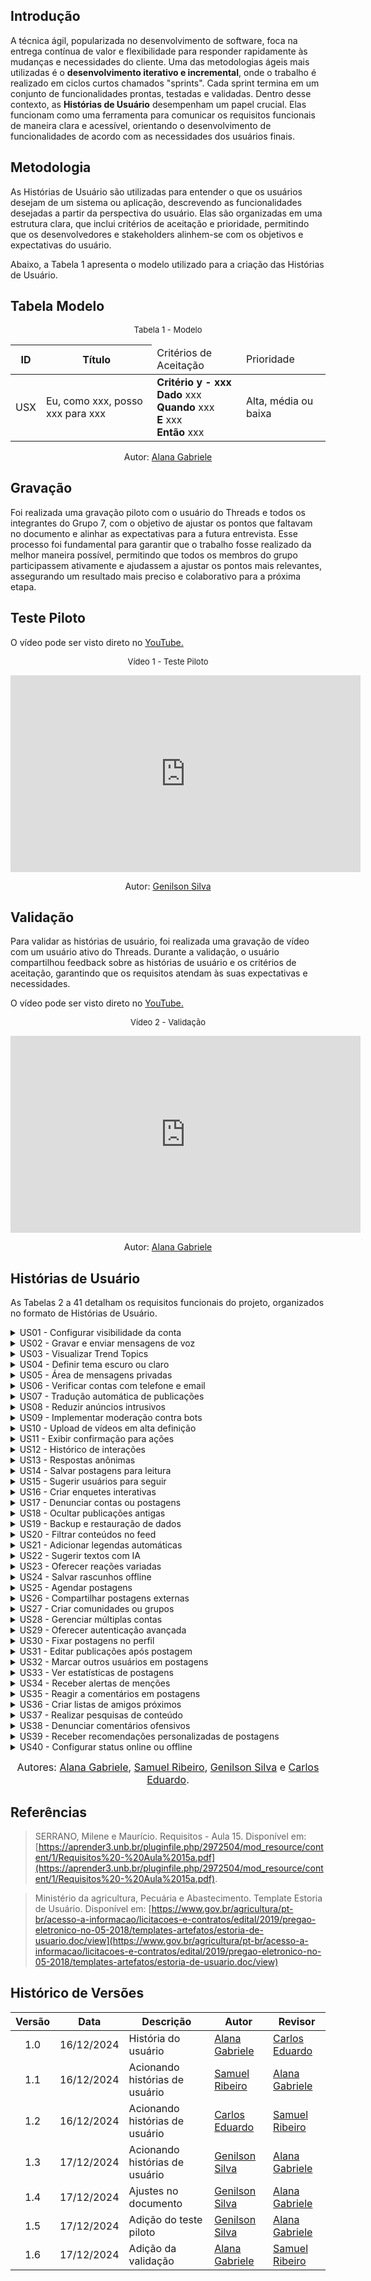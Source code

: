 ## Introdução

A técnica ágil, popularizada no desenvolvimento de software, foca na entrega contínua de valor e flexibilidade para responder rapidamente às mudanças e necessidades do cliente. Uma das metodologias ágeis mais utilizadas é o **desenvolvimento iterativo e incremental**, onde o trabalho é realizado em ciclos curtos chamados "sprints". Cada sprint termina em um conjunto de funcionalidades prontas, testadas e validadas. Dentro desse contexto, as **Histórias de Usuário** desempenham um papel crucial. Elas funcionam como uma ferramenta para comunicar os requisitos funcionais de maneira clara e acessível, orientando o desenvolvimento de funcionalidades de acordo com as necessidades dos usuários finais.

## Metodologia

As Histórias de Usuário são utilizadas para entender o que os usuários desejam de um sistema ou aplicação, descrevendo as funcionalidades desejadas a partir da perspectiva do usuário. Elas são organizadas em uma estrutura clara, que inclui critérios de aceitação e prioridade, permitindo que os desenvolvedores e stakeholders alinhem-se com os objetivos e expectativas do usuário.

Abaixo, a Tabela 1 apresenta o modelo utilizado para a criação das Histórias de Usuário.

## Tabela Modelo

<font size="2"><p style="text-align: center">Tabela 1 - Modelo </p></font>

<table>
  <thead>
    <tr>
      <th>ID</th>
      <th>Título</th>
      <td>Critérios de Aceitação</td>
      <td>Prioridade</td>
    </tr>
  </thead>
  <tbody>
    <tr>
      <td>USX</td>
      <td>Eu, como xxx, posso xxx para xxx</td>
       <td>
       <b> Critério y - xxx </b> <br>
        <b>Dado</b> xxx <br>
         <b>Quando</b> xxx <br> 
         <b>E</b> xxx<br>
        <b> Então</b> xxx
      </td>
      <td>Alta, média ou baixa</td>
    </tr>
  </tbody>
</table>

<p style="text-align: center; font-size: 14px;">
    Autor: <a href="https://github.com/alanagabriele" target="_blank">Alana Gabriele</a>
  </p>

## Gravação

Foi realizada uma gravação piloto com o usuário do Threads e todos os integrantes do Grupo 7, com o objetivo de ajustar os pontos que faltavam no documento e alinhar as expectativas para a futura entrevista. Esse processo foi fundamental para garantir que o trabalho fosse realizado da melhor maneira possível, permitindo que todos os membros do grupo participassem ativamente e ajudassem a ajustar os pontos mais relevantes, assegurando um resultado mais preciso e colaborativo para a próxima etapa.

## Teste Piloto

<p>O vídeo pode ser visto direto no <a href="https://www.youtube.com/watch?v=mC66mJdkKlE">YouTube.</a></p>

<font size="2"><p style="text-align: center">Vídeo 1 - Teste Piloto</p></font>

<center>

<iframe width="560" height="315" src="https://www.youtube.com/embed/mC66mJdkKlE?si=T-_66vwjZHo9NgXk" title="YouTube video player" frameborder="0" allow="accelerometer; autoplay; clipboard-write; encrypted-media; gyroscope; picture-in-picture; web-share" referrerpolicy="strict-origin-when-cross-origin" allowfullscreen></iframe>
</center>
<p style="text-align: center; font-size: 14px;">
    Autor: <a href="https://github.com/GenilsonJrs" target="_blank">Genilson Silva</a>
</p>

## Validação

Para validar as histórias de usuário, foi realizada uma gravação de vídeo com um usuário ativo do Threads. Durante a validação, o usuário compartilhou feedback sobre as histórias de usuário e os critérios de aceitação, garantindo que os requisitos atendam às suas expectativas e necessidades.

<p>O vídeo pode ser visto direto no <a href="https://www.youtube.com/embed/Znh3R9WH7fw?si=QFw46sb4dDs53hb7">YouTube.</a></p>

<font size="2"><p style="text-align: center">Vídeo 2 - Validação</p></font>

<center>

<iframe width="560" height="315" src="https://www.youtube.com/embed/Znh3R9WH7fw?si=QFw46sb4dDs53hb7" title="YouTube video player" frameborder="0" allow="accelerometer; autoplay; clipboard-write; encrypted-media; gyroscope; picture-in-picture; web-share" referrerpolicy="strict-origin-when-cross-origin" allowfullscreen></iframe></center>

<p style="text-align: center; font-size: 14px;">
    Autor: <a href="https://github.com/alanagabriele" target="_blank">Alana Gabriele</a>
</p>

## Histórias de Usuário

As Tabelas 2 a 41 detalham os requisitos funcionais do projeto, organizados no formato de Histórias de Usuário.

<details>
  <summary>US01 - Configurar visibilidade da conta</summary>

  <div style="text-align: center;">
    <p><strong>Tabela 2 - Configurar visibilidade da conta</strong></p>
  </div>

  <table>
    <thead>
      <tr>
        <th>ID</th>
        <th>Título</th>
        <th>Critérios de Aceitação</th>
        <th>Prioridade</th>
      </tr>
    </thead>
    <tbody>
      <tr>
        <td>US01</td>
        <td>Eu, como usuário, posso configurar a visibilidade da minha conta como pública ou privada para controlar quem vê minhas postagens.</td>
        <td>
          <b>Critério 1 - Definir Visibilidade</b> <br>
          <b>Dado</b> que sou um usuário autenticado, <br>
          <b>Quando</b> acessar as configurações de visibilidade, <br>
          <b>Então</b> devo poder alternar entre conta pública e privada. <br><br>
          <b>Critério 2 - Atualizar Privacidade</b> <br>
          <b>Dado</b> que alterei a visibilidade, <br>
          <b>Quando</b> confirmar a mudança, <br>
          <b>Então</b> as permissões devem ser aplicadas imediatamente.
        </td>
        <td></td>
      </tr>
    </tbody>
  </table>

  <p style="text-align: center;">Autor - <a href="https://github.com/alanagabriele">Alana Gabriele</a></p>

<h2>Validação</h2>

<p>A validação da US01 pode ser vista a partir do minuto <a href="https://www.youtube.com/embed/Znh3R9WH7fw?si=65eMQDmIR6497zSz&amp;start=75">1:25</a> do video.</p>

<div style="text-align: center;">
  <p>Vídeo 3 - Validação da US01 </p>
</div>
  <iframe width="560" height="315" src="https://www.youtube.com/embed/Znh3R9WH7fw?si=65eMQDmIR6497zSz&amp;start=75" title="YouTube video player" frameborder="0" allow="accelerometer; autoplay; clipboard-write; encrypted-media; gyroscope; picture-in-picture; web-share" referrerpolicy="strict-origin-when-cross-origin" allowfullscreen></iframe>

  <p style="text-align: center;">Autor - <a href="https://github.com/alanagabriele">Alana Gabriele</a></p>
</details>

<details>
  <summary>US02 - Gravar e enviar mensagens de voz</summary>

  <div style="text-align: center;">
    <p><strong>Tabela 3 - Gravar e enviar mensagens de voz</strong></p>
  </div>

  <table>
    <thead>
      <tr>
        <th>ID</th>
        <th>Título</th>
        <th>Critérios de Aceitação</th>
        <th>Prioridade</th>
      </tr>
    </thead>
    <tbody>
      <tr>
        <td>US02</td>
        <td>Eu, como usuário, posso gravar e enviar mensagens de voz em threads interagir com mais praticidade.</td>
        <td>
          <b>Critério 1 - Enviar Mensagem</b> <br>
          <b>Dado</b> que finalizei a gravação, <br>
          <b>Quando</b> enviar a mensagem, <br>
          <b>Então</b> ela deve ser anexada como uma resposta na thread.
        </td>
        <td></td>
      </tr>
    </tbody>
  </table>

  <p style="text-align: center;">Autor - <a href="https://github.com/alanagabriele">Alana Gabriele</a></p>

<h2>Validação</h2>

<p>A validação da US02 pode ser vista a partir do minuto <a href="https://www.youtube.com/embed/Znh3R9WH7fw?si=XbP2CNerjyV45q-9&amp;start=102">1:42</a> do video.</p>

<div style="text-align: center;">
  <p>Vídeo 4 - Validação da US02 </p>
</div>
  <iframe width="560" height="315" src="https://www.youtube.com/embed/Znh3R9WH7fw?si=XbP2CNerjyV45q-9&amp;start=102" title="YouTube video player" frameborder="0" allow="accelerometer; autoplay; clipboard-write; encrypted-media; gyroscope; picture-in-picture; web-share" referrerpolicy="strict-origin-when-cross-origin" allowfullscreen></iframe>

  <p style="text-align: center;">Autor - <a href="https://github.com/alanagabriele">Alana Gabriele</a></p>
</details>

<details>
  <summary>US03 - Visualizar Trend Topics</summary>

  <div style="text-align: center;">
    <p><strong>Tabela 4 - Visualizar Trend Topics</strong></p>
  </div>

  <table>
    <thead>
      <tr>
        <th>ID</th>
        <th>Título</th>
        <th>Critérios de Aceitação</th>
        <th>Prioridade</th>
      </tr>
    </thead>
    <tbody>
      <tr>
        <td>US03</td>
        <td>Eu, como usuário, posso visualizar os Trend Topics para acompanhar os assuntos mais comentados na plataforma.</td>
        <td>
          <b>Critério 1 - Exibir Tópicos Populares</b> <br>
          <b>Dado</b> que estou na página inicial, <br>
          <b>Quando</b> acessar a seção de Trend Topics, <br>
          <b>Então</b> devo ver os tópicos mais comentados em tempo real. <br><br>
          <b>Critério 2 - Filtrar Tópicos</b> <br>
          <b>Dado</b> que estou visualizando os tópicos, <br>
          <b>Quando</b> aplicar filtros por categoria ou localização, <br>
          <b>Então</b> devo ver resultados personalizados.
        </td>
        <td></td>
      </tr>
    </tbody>
  </table>

  <p style="text-align: center;">Autor - <a href="https://github.com/alanagabriele">Alana Gabriele</a></p>

<h2>Validação</h2>

<p>A validação da US03 pode ser vista a partir do minuto <a href="https://youtu.be/Znh3R9WH7fw?si=BLHJ_xbm3xohVyvo&t=143">2:23</a>do video.</p>

<div style="text-align: center;">
  <p>Vídeo 5 - Validação da US03 </p>
</div>

  <p style="text-align: center;">Autor - <a href="https://github.com/alanagabriele">Alana Gabriele</a></p>
</details>

<details>
  <summary>US04 - Definir tema escuro ou claro</summary>

  <div style="text-align: center;">
    <p><strong>Tabela 5 - Definir tema escuro ou claro</strong></p>
  </div>

  <table>
    <thead>
      <tr>
        <th>ID</th>
        <th>Título</th>
        <th>Critérios de Aceitação</th>
        <th>Prioridade</th>
      </tr>
    </thead>
    <tbody>
      <tr>
        <td>US04</td>
        <td>Eu, como usuário, posso alternar entre os temas escuro e claro para personalizar a aparência do aplicativo.</td>
        <td>
          <b>Critério 1 - Alternar Tema</b> <br>
          <b>Dado</b> que sou um usuário autenticado, <br>
          <b>Quando</b> acessar as configurações de aparência, <br>
          <b>Então</b> devo poder escolher entre tema escuro e claro. <br><br>
          <b>Critério 2 - Salvar Preferência</b> <br>
          <b>Dado</b> que alterei o tema, <br>
          <b>Quando</b> sair e retornar ao aplicativo, <br>
          <b>Então</b> o tema escolhido deve ser mantido.
        </td>
        <td></td>
      </tr>
    </tbody>
  </table>

  <p style="text-align: center;">Autor - <a href="https://github.com/alanagabriele">Alana Gabriele</a></p>
</details>

<details>
  <summary>US05 - Área de mensagens privadas</summary>

  <div style="text-align: center;">
    <p><strong>Tabela 6 - Área de mensagens privadas</strong></p>
  </div>

  <table>
    <thead>
      <tr>
        <th>ID</th>
        <th>Título</th>
        <th>Critérios de Aceitação</th>
        <th>Prioridade</th>
      </tr>
    </thead>
    <tbody>
      <tr>
        <td>US05</td>
        <td>Eu, como usuário, posso acessar uma área de mensagens privadas para interagir com outros usuários de forma pessoal.</td>
        <td>
          <b>Critério 1 - Envio de Mensagens</b> <br>
          <b>Dado</b> que estou autenticado, <br>
          <b>Quando</b> iniciar uma conversa privada, <br>
          <b>Então</b> devo poder enviar mensagens em tempo real. <br><br>
          <b>Critério 2 - Notificação de Mensagens</b> <br>
          <b>Dado</b> que recebi uma mensagem privada, <br>
          <b>Quando</b> acessar o aplicativo, <br>
          <b>Então</b> devo ser notificado sobre a nova mensagem.
        </td>
        <td></td>
      </tr>
    </tbody>
  </table>

  <p style="text-align: center;">Autor - <a href="https://github.com/alanagabriele">Alana Gabriele</a></p>
</details>

<details>
  <summary>US06 - Verificar contas com telefone e email</summary>

  <div style="text-align: center;">
    <p><strong>Tabela 7 - Verificar contas com telefone e email</strong></p>
  </div>

  <table>
    <thead>
      <tr>
        <th>ID</th>
        <th>Título</th>
        <th>Critérios de Aceitação</th>
        <th>Prioridade</th>
      </tr>
    </thead>
    <tbody>
      <tr>
        <td>US06</td>
        <td>Eu, como usuário, posso verificar minha conta usando telefone ou email para aumentar a segurança do perfil.</td>
        <td>
          <b>Critério 1 - Validação de Telefone</b> <br>
          <b>Dado</b> que sou um novo usuário, <br>
          <b>Quando</b> fornecer meu número de telefone, <br>
          <b>Então</b> devo receber um código para validar a conta. <br><br>
          <b>Critério 2 - Validação de Email</b> <br>
          <b>Dado</b> que escolhi verificar via email, <br>
          <b>Quando</b> receber o link de confirmação, <br>
          <b>Então</b> minha conta deve ser verificada após a confirmação.
        </td>
        <td></td>
      </tr>
    </tbody>
  </table>

  <p style="text-align: center;">Autor - <a href="https://github.com/alanagabriele">Alana Gabriele</a></p>
</details>

<details>
  <summary>US07 - Tradução automática de publicações</summary>

  <div style="text-align: center;">
    <p><strong>Tabela 8 - Tradução automática de publicações</strong></p>
  </div>

  <table>
    <thead>
      <tr>
        <th>ID</th>
        <th>Título</th>
        <th>Critérios de Aceitação</th>
        <th>Prioridade</th>
      </tr>
    </thead>
    <tbody>
      <tr>
        <td>US07</td>
        <td>Eu, como usuário, posso traduzir automaticamente publicações escritas em outros idiomas para meu idioma preferido.</td>
        <td>
          <b>Critério 1 - Tradução Disponível</b> <br>
          <b>Dado</b> que estou visualizando uma publicação, <br>
          <b>Quando</b> acessar a opção de tradução, <br>
          <b>Então</b> o sistema deve exibir o conteúdo traduzido no meu idioma padrão. <br><br>
          <b>Critério 2 - Alterar Idioma</b> <br>
          <b>Dado</b> que quero uma tradução diferente, <br>
          <b>Quando</b> escolher um idioma específico, <br>
          <b>Então</b> devo ver o conteúdo traduzido no idioma selecionado.
        </td>
        <td></td>
      </tr>
    </tbody>
  </table>

  <p style="text-align: center;">Autor - <a href="https://github.com/alanagabriele">Alana Gabriele</a></p>
</details>

<details>
  <summary>US08 - Reduzir anúncios intrusivos</summary>

  <div style="text-align: center;">
    <p><strong>Tabela 9 - Reduzir anúncios intrusivos</strong></p>
  </div>

  <table>
    <thead>
      <tr>
        <th>ID</th>
        <th>Título</th>
        <th>Critérios de Aceitação</th>
        <th>Prioridade</th>
      </tr>
    </thead>
    <tbody>
      <tr>
        <td>US08</td>
        <td>Eu, como usuário, posso visualizar anúncios menos intrusivos e com maior relevância para minha experiência.</td>
        <td>
          <b>Critério 1 - Anúncios Relevantes</b> <br>
          <b>Dado</b> que estou navegando no feed, <br>
          <b>Quando</b> visualizar anúncios, <br>
          <b>Então</b> eles devem ser relacionados aos meus interesses. <br><br>
          <b>Critério 2 - Anúncios Não Intrusivos</b> <br>
          <b>Dado</b> que estou interagindo com o conteúdo, <br>
          <b>Quando</b> os anúncios forem exibidos, <br>
          <b>Então</b> eles não devem interromper minha navegação.
        </td>
        <td></td>
      </tr>
    </tbody>
  </table>

  <p style="text-align: center;">Autor - <a href="https://github.com/alanagabriele">Alana Gabriele</a></p>
</details>

<details>
  <summary>US09 - Implementar moderação contra bots</summary>

  <div style="text-align: center;">
    <p><strong>Tabela 10 - Implementar moderação contra bots</strong></p>
  </div>

  <table>
    <thead>
      <tr>
        <th>ID</th>
        <th>Título</th>
        <th>Critérios de Aceitação</th>
        <th>Prioridade</th>
      </tr>
    </thead>
    <tbody>
      <tr>
        <td>US09</td>
        <td>Eu, como administrador, posso contar com moderação automática para reduzir bots e postagens irrelevantes.</td>
        <td>
          <b>Critério 1 - Identificação de Bots</b> <br>
          <b>Dado</b> que uma postagem foi criada, <br>
          <b>Quando</b> o sistema identificar comportamentos suspeitos, <br>
          <b>Então</b> a postagem deve ser sinalizada para moderação. <br><br>
          <b>Critério 2 - Ações Contra Bots</b> <br>
          <b>Dado</b> que uma conta for detectada como bot, <br>
          <b>Quando</b> confirmada a suspeita, <br>
          <b>Então</b> o sistema deve restringir suas atividades.
        </td>
        <td></td>
      </tr>
    </tbody>
  </table>

  <p style="text-align: center;">Autor - <a href="https://github.com/alanagabriele">Alana Gabriele</a></p>
</details>

<details>
  <summary>US10 - Upload de vídeos em alta definição</summary>

  <div style="text-align: center;">
    <p><strong>Tabela 11 - Upload de vídeos em alta definição</strong></p>
  </div>

  <table>
    <thead>
      <tr>
        <th>ID</th>
        <th>Título</th>
        <th>Critérios de Aceitação</th>
        <th>Prioridade</th>
      </tr>
    </thead>
    <tbody>
      <tr>
        <td>US10</td>
        <td>Eu, como usuário, posso enviar vídeos em alta definição para garantir melhor qualidade de conteúdo.</td>
        <td>
          <b>Critério 1 - Upload em HD</b> <br>
          <b>Dado</b> que estou criando uma postagem, <br>
          <b>Quando</b> escolher enviar um vídeo, <br>
          <b>Então</b> devo ter a opção de enviar em alta definição (HD). <br><br>
          <b>Critério 2 - Manter Qualidade</b> <br>
          <b>Dado</b> que fiz o upload do vídeo, <br>
          <b>Quando</b> ele for exibido no feed, <br>
          <b>Então</b> ele deve manter a qualidade original.
        </td>
        <td></td>
      </tr>
    </tbody>
  </table>

  <p style="text-align: center;">Autor - <a href="https://github.com/alanagabriele">Alana Gabriele</a></p>
</details>

<details>
  <summary>US11 - Exibir confirmação para ações</summary>

  <div style="text-align: center;">
    <p><strong>Tabela 12 - Exibir confirmação para ações</strong></p>
  </div>

  <table>
    <thead>
      <tr>
        <th>ID</th>
        <th>Título</th>
        <th>Critérios de Aceitação</th>
        <th>Prioridade</th>
      </tr>
    </thead>
    <tbody>
      <tr>
        <td>US11</td>
        <td>Eu, como usuário, posso ver confirmações visuais ao realizar ações importantes para garantir que foram processadas.</td>
        <td>
          <b>Critério 1 - Notificação Visual</b> <br>
          <b>Dado</b> que realizei uma ação como curtir ou postar, <br>
          <b>Quando</b> a ação for concluída, <br>
          <b>Então</b> o sistema deve exibir uma confirmação visual. <br><br>
          <b>Critério 2 - Feedback em Erro</b> <br>
          <b>Dado</b> que uma ação falhou, <br>
          <b>Quando</b> for detectado um erro, <br>
          <b>Então</b> devo receber um aviso com instruções para corrigir.
        </td>
        <td></td>
      </tr>
    </tbody>
  </table>

  <p style="text-align: center;">Autor - <a href="https://github.com/SamuelRicosta" target="_blank">Samuel Ribeiro </a></p>
</details>

<details>
  <summary>US12 - Histórico de interações</summary>

  <div style="text-align: center;">
    <p><strong>Tabela 13 - Histórico de interações</strong></p>
  </div>

  <table>
    <thead>
      <tr>
        <th>ID</th>
        <th>Título</th>
        <th>Critérios de Aceitação</th>
        <th>Prioridade</th>
      </tr>
    </thead>
    <tbody>
      <tr>
        <td>US12</td>
        <td>Eu, como usuário, posso acessar o histórico das minhas interações para acompanhar curtidas, comentários e compartilhamentos.</td>
        <td>
          <b>Critério 1 - Exibir Histórico</b> <br>
          <b>Dado</b> que estou na minha conta, <br>
          <b>Quando</b> acessar o histórico, <br>
          <b>Então</b> devo ver todas as minhas interações recentes. <br><br>
          <b>Critério 2 - Filtrar Histórico</b> <br>
          <b>Dado</b> que estou visualizando o histórico, <br>
          <b>Quando</b> aplicar filtros, <br>
          <b>Então</b> devo ver apenas interações específicas (curtidas, comentários ou compartilhamentos).
        </td>
        <td></td>
      </tr>
    </tbody>
  </table>

  <p style="text-align: center;">Autor - <a href="https://github.com/SamuelRicosta" target="_blank">Samuel Ribeiro </a></p>
</details>

<details>
  <summary>US13 - Respostas anônimas</summary>

  <div style="text-align: center;">
    <p><strong>Tabela 14 - Respostas anônimas</strong></p>
  </div>

  <table>
    <thead>
      <tr>
        <th>ID</th>
        <th>Título</th>
        <th>Critérios de Aceitação</th>
        <th>Prioridade</th>
      </tr>
    </thead>
    <tbody>
      <tr>
        <td>US13</td>
        <td>Eu, como usuário, posso responder threads de forma anônima para proteger minha identidade.</td>
        <td>
          <b>Critério 1 - Responder Anonimamente</b> <br>
          <b>Dado</b> que estou visualizando uma thread, <br>
          <b>Quando</b> selecionar a opção anônima, <br>
          <b>Então</b> minha resposta deve ser exibida sem mostrar meu nome. <br><br>
          <b>Critério 2 - Identificação para Moderadores</b> <br>
          <b>Dado</b> que respondi anonimamente, <br>
          <b>Quando</b> for necessário por motivos de segurança, <br>
          <b>Então</b> os moderadores devem poder identificar o autor.
        </td>
        <td></td>
      </tr>
    </tbody>
  </table>

  <p style="text-align: center;">Autor - <a href="https://github.com/SamuelRicosta" target="_blank">Samuel Ribeiro </a></p>
</details>

<details>
  <summary>US14 - Salvar postagens para leitura</summary>

  <div style="text-align: center;">
    <p><strong>Tabela 15 - Salvar postagens para leitura</strong></p>
  </div>

  <table>
    <thead>
      <tr>
        <th>ID</th>
        <th>Título</th>
        <th>Critérios de Aceitação</th>
        <th>Prioridade</th>
      </tr>
    </thead>
    <tbody>
      <tr>
        <td>US14</td>
        <td>Eu, como usuário, posso salvar postagens para leitura posterior, armazenando-as em uma seção específica.</td>
        <td>
          <b>Critério 1 - Salvar Postagem</b> <br>
          <b>Dado</b> que estou visualizando uma postagem, <br>
          <b>Quando</b> escolher a opção de salvar, <br>
          <b>Então</b> ela deve ser adicionada à seção de postagens salvas. <br><br>
          <b>Critério 2 - Acessar Itens Salvos</b> <br>
          <b>Dado</b> que salvei uma postagem, <br>
          <b>Quando</b> acessar a área de salvos, <br>
          <b>Então</b> devo visualizar todas as postagens armazenadas.
        </td>
        <td></td>
      </tr>
    </tbody>
  </table>

  <p style="text-align: center;">Autor - <a href="https://github.com/SamuelRicosta" target="_blank">Samuel Ribeiro </a></p>
</details>

<details>
  <summary>US15 - Sugerir usuários para seguir</summary>

  <div style="text-align: center;">
    <p><strong>Tabela 16 - Sugerir usuários para seguir</strong></p>
  </div>

  <table>
    <thead>
      <tr>
        <th>ID</th>
        <th>Título</th>
        <th>Critérios de Aceitação</th>
        <th>Prioridade</th>
      </tr>
    </thead>
    <tbody>
      <tr>
        <td>US15</td>
        <td>Eu, como usuário, posso visualizar sugestões de usuários para seguir com base nos meus interesses e interações.</td>
        <td>
          <b>Critério 1 - Sugestões Relevantes</b> <br>
          <b>Dado</b> que sou um usuário autenticado, <br>
          <b>Quando</b> acessar a seção de sugestões, <br>
          <b>Então</b> devo visualizar perfis sugeridos com base nos meus interesses e atividades. <br><br>
          <b>Critério 2 - Atualização Dinâmica</b> <br>
          <b>Dado</b> que segui ou ignorei uma sugestão, <br>
          <b>Quando</b> retornar à seção, <br>
          <b>Então</b> o sistema deve atualizar as sugestões automaticamente.
        </td>
        <td></td>
      </tr>
    </tbody>
  </table>

  <p style="text-align: center;">Autor - <a href="https://github.com/SamuelRicosta" target="_blank">Samuel Ribeiro </a></p>
</details>

<details>
  <summary>US16 - Criar enquetes interativas</summary>

  <div style="text-align: center;">
    <p><strong>Tabela 17 - Criar enquetes interativas</strong></p>
  </div>

  <table>
    <thead>
      <tr>
        <th>ID</th>
        <th>Título</th>
        <th>Critérios de Aceitação</th>
        <th>Prioridade</th>
      </tr>
    </thead>
    <tbody>
      <tr>
        <td>US16</td>
        <td>Eu, como usuário, posso criar enquetes interativas em minhas postagens para engajar meus seguidores.</td>
        <td>
          <b>Critério 1 - Criação de Enquetes</b> <br>
          <b>Dado</b> que estou criando uma postagem, <br>
          <b>Quando</b> selecionar a opção de adicionar enquete, <br>
          <b>Então</b> devo poder definir perguntas e opções de resposta. <br><br>
          <b>Critério 2 - Visualizar Resultados</b> <br>
          <b>Dado</b> que a enquete foi publicada, <br>
          <b>Quando</b> os usuários votarem, <br>
          <b>Então</b> devo visualizar o total de votos em tempo real.
        </td>
        <td></td>
      </tr>
    </tbody>
  </table>

  <p style="text-align: center;">Autor - <a href="https://github.com/SamuelRicosta" target="_blank">Samuel Ribeiro </a></p>
</details>

<details>
  <summary>US17 - Denunciar contas ou postagens</summary>

  <div style="text-align: center;">
    <p><strong>Tabela 18 - Denunciar contas ou postagens</strong></p>
  </div>

  <table>
    <thead>
      <tr>
        <th>ID</th>
        <th>Título</th>
        <th>Critérios de Aceitação</th>
        <th>Prioridade</th>
      </tr>
    </thead>
    <tbody>
      <tr>
        <td>US17</td>
        <td>Eu, como usuário, posso denunciar contas ou postagens que violem as regras da plataforma.</td>
        <td>
          <b>Critério 1 - Denunciar Conteúdo</b> <br>
          <b>Dado</b> que estou visualizando uma postagem ou perfil, <br>
          <b>Quando</b> selecionar a opção de denúncia, <br>
          <b>Então</b> devo poder escolher o motivo da denúncia. <br><br>
          <b>Critério 2 - Confirmar Denúncia</b> <br>
          <b>Dado</b> que enviei uma denúncia, <br>
          <b>Quando</b> for processada, <br>
          <b>Então</b> devo receber uma confirmação da ação realizada.
        </td>
        <td></td>
      </tr>
    </tbody>
  </table>

  <p style="text-align: center;">Autor - <a href="https://github.com/SamuelRicosta" target="_blank">Samuel Ribeiro </a></p>
</details>

<details>
  <summary>US18 - Ocultar publicações antigas</summary>

  <div style="text-align: center;">
    <p><strong>Tabela 19 - Ocultar publicações antigas</strong></p>
  </div>

  <table>
    <thead>
      <tr>
        <th>ID</th>
        <th>Título</th>
        <th>Critérios de Aceitação</th>
        <th>Prioridade</th>
      </tr>
    </thead>
    <tbody>
      <tr>
        <td>US18</td>
        <td>Eu, como usuário, posso ocultar publicações antigas do meu perfil sem excluí-las permanentemente.</td>
        <td>
          <b>Critério 1 - Ocultar Postagem</b> <br>
          <b>Dado</b> que estou no meu perfil, <br>
          <b>Quando</b> escolher a opção de ocultar uma postagem, <br>
          <b>Então</b> ela não deve ser visível para outros usuários. <br><br>
          <b>Critério 2 - Restaurar Postagem</b> <br>
          <b>Dado</b> que uma postagem foi ocultada, <br>
          <b>Quando</b> acessar as configurações de postagem, <br>
          <b>Então</b> devo poder restaurá-la para o perfil.
        </td>
        <td></td>
      </tr>
    </tbody>
  </table>

  <p style="text-align: center;">Autor - <a href="https://github.com/SamuelRicosta" target="_blank">Samuel Ribeiro </a></p>
</details>

<details>
  <summary>US19 - Backup e restauração de dados</summary>

  <div style="text-align: center;">
    <p><strong>Tabela 20 - Backup e restauração de dados</strong></p>
  </div>

  <table>
    <thead>
      <tr>
        <th>ID</th>
        <th>Título</th>
        <th>Critérios de Aceitação</th>
        <th>Prioridade</th>
      </tr>
    </thead>
    <tbody>
      <tr>
        <td>US19</td>
        <td>Eu, como usuário, posso fazer backup e restaurar meus dados, como postagens e configurações, para evitar perdas.</td>
        <td>
          <b>Critério 1 - Realizar Backup</b> <br>
          <b>Dado</b> que estou nas configurações do aplicativo, <br>
          <b>Quando</b> selecionar a opção de backup, <br>
          <b>Então</b> o sistema deve salvar meus dados em um arquivo seguro. <br><br>
          <b>Critério 2 - Restaurar Dados</b> <br>
          <b>Dado</b> que tenho um backup salvo, <br>
          <b>Quando</b> selecionar a opção de restauração, <br>
          <b>Então</b> o sistema deve recuperar todas as postagens e configurações.
        </td>
        <td></td>
      </tr>
    </tbody>
  </table>

  <p style="text-align: center;">Autor - <a href="https://github.com/SamuelRicosta" target="_blank">Samuel Ribeiro </a></p>
</details>

<details>
  <summary>US20 - Filtrar conteúdos no feed</summary>

  <div style="text-align: center;">
    <p><strong>Tabela 21 - Filtrar conteúdos no feed</strong></p>
  </div>

  <table>
    <thead>
      <tr>
        <th>ID</th>
        <th>Título</th>
        <th>Critérios de Aceitação</th>
        <th>Prioridade</th>
      </tr>
    </thead>
    <tbody>
      <tr>
        <td>US20</td>
        <td>Eu, como usuário, posso filtrar conteúdos no meu feed de acordo com categorias de interesse ou palavras-chave.</td>
        <td>
          <b>Critério 1 - Aplicar Filtro</b> <br>
          <b>Dado</b> que estou visualizando o feed, <br>
          <b>Quando</b> aplicar um filtro, <br>
          <b>Então</b> o sistema deve mostrar somente os conteúdos que correspondem ao filtro. <br><br>
          <b>Critério 2 - Remover Filtro</b> <br>
          <b>Dado</b> que um filtro foi aplicado, <br>
          <b>Quando</b> optar por remover, <br>
          <b>Então</b> o feed deve voltar ao estado original.
        </td>
        <td></td>
      </tr>
    </tbody>
  </table>

  <p style="text-align: center;">Autor - <a href="https://github.com/SamuelRicosta" target="_blank">Samuel Ribeiro </a></p>
</details>

<details>
  <summary>US21 - Adicionar legendas automáticas</summary>

  <div style="text-align: center;">
    <p><strong>Tabela 22 - Adicionar legendas automáticas</strong></p>
  </div>

  <table>
    <thead>
      <tr>
        <th>ID</th>
        <th>Título</th>
        <th>Critérios de Aceitação</th>
        <th>Prioridade</th>
      </tr>
    </thead>
    <tbody>
      <tr>
        <td>US21</td>
        <td>Eu, como usuário, posso adicionar legendas automáticas a vídeos postados para torná-los mais acessíveis.</td>
        <td>
          <b>Critério 1 - Geração Automática de Legendas</b> <br>
          <b>Dado</b> que estou postando um vídeo, <br>
          <b>Quando</b> escolher a opção de adicionar legendas, <br>
          <b>Então</b> o sistema deve gerar legendas automáticas para o vídeo. <br><br>
          <b>Critério 2 - Editar Legendas</b> <br>
          <b>Dado</b> que as legendas automáticas foram geradas, <br>
          <b>Quando</b> optar por editar, <br>
          <b>Então</b> devo poder corrigir as legendas manualmente.
        </td>
        <td></td>
      </tr>
    </tbody>
  </table>

  <p style="text-align: center;">Autor - <a href="https://github.com/dudupaz">Carlos Eduardo</a></p>
</details>

<details>
  <summary>US22 - Sugerir textos com IA</summary>

  <div style="text-align: center;">
    <p><strong>Tabela 23 - Sugerir textos com IA</strong></p>
  </div>

  <table>
    <thead>
      <tr>
        <th>ID</th>
        <th>Título</th>
        <th>Critérios de Aceitação</th>
        <th>Prioridade</th>
      </tr>
    </thead>
    <tbody>
      <tr>
        <td>US22</td>
        <td>Eu, como usuário, posso receber sugestões de textos gerados por IA para melhorar minhas postagens.</td>
        <td>
          <b>Critério 1 - Gerar Sugestões de Texto</b> <br>
          <b>Dado</b> que estou criando uma postagem, <br>
          <b>Quando</b> selecionar a opção de sugerir texto, <br>
          <b>Então</b> o sistema deve apresentar sugestões relevantes para o conteúdo da postagem. <br><br>
          <b>Critério 2 - Aceitar ou Rejeitar Sugestão</b> <br>
          <b>Dado</b> que uma sugestão foi gerada, <br>
          <b>Quando</b> optar por aceitar ou rejeitar, <br>
          <b>Então</b> o sistema deve aplicar ou descartar a sugestão de texto.
        </td>
        <td></td>
      </tr>
    </tbody>
  </table>

  <p style="text-align: center;">Autor - <a href="https://github.com/dudupaz">Carlos Eduardo</a></p>
</details>

<details>
  <summary>US23 - Oferecer reações variadas</summary>

  <div style="text-align: center;">
    <p><strong>Tabela 24 - Oferecer reações variadas</strong></p>
  </div>

  <table>
    <thead>
      <tr>
        <th>ID</th>
        <th>Título</th>
        <th>Critérios de Aceitação</th>
        <th>Prioridade</th>
      </tr>
    </thead>
    <tbody>
      <tr>
        <td>US23</td>
        <td>Eu, como usuário, posso reagir a postagens com uma variedade maior de emojis e reações.</td>
        <td>
          <b>Critério 1 - Escolher Reação</b> <br>
          <b>Dado</b> que estou visualizando uma postagem, <br>
          <b>Quando</b> selecionar a opção de reagir, <br>
          <b>Então</b> o sistema deve permitir escolher entre várias opções de reações (emojis, corações, etc.). <br><br>
          <b>Critério 2 - Ver Reações</b> <br>
          <b>Dado</b> que reagi a uma postagem, <br>
          <b>Quando</b> outros usuários visualizarem, <br>
          <b>Então</b> devem ver a reação escolhida.
        </td>
        <td></td>
      </tr>
    </tbody>
  </table>

  <p style="text-align: center;">Autor - <a href="https://github.com/dudupaz">Carlos Eduardo</a></p>
</details>

<details>
  <summary>US24 - Salvar rascunhos offline</summary>

  <div style="text-align: center;">
    <p><strong>Tabela 25 - Salvar rascunhos offline</strong></p>
  </div>

  <table>
    <thead>
      <tr>
        <th>ID</th>
        <th>Título</th>
        <th>Critérios de Aceitação</th>
        <th>Prioridade</th>
      </tr>
    </thead>
    <tbody>
      <tr>
        <td>US24</td>
        <td>Eu, como usuário, posso salvar rascunhos de postagens offline para continuar depois.</td>
        <td>
          <b>Critério 1 - Salvar Rascunho</b> <br>
          <b>Dado</b> que estou criando uma postagem, <br>
          <b>Quando</b> selecionar a opção de salvar, <br>
          <b>Então</b> o sistema deve salvar o conteúdo como rascunho no dispositivo. <br><br>
          <b>Critério 2 - Recuperar Rascunho</b> <br>
          <b>Dado</b> que um rascunho foi salvo, <br>
          <b>Quando</b> acessar a seção de rascunhos, <br>
          <b>Então</b> o sistema deve mostrar a postagem para continuar de onde parei.
        </td>
        <td></td>
      </tr>
    </tbody>
  </table>

  <p style="text-align: center;">Autor - <a href="https://github.com/dudupaz">Carlos Eduardo</a></p>
</details>

<details>
  <summary>US25 - Agendar postagens</summary>

  <div style="text-align: center;">
    <p><strong>Tabela 26 - Agendar postagens</strong></p>
  </div>

  <table>
    <thead>
      <tr>
        <th>ID</th>
        <th>Título</th>
        <th>Critérios de Aceitação</th>
        <th>Prioridade</th>
      </tr>
    </thead>
    <tbody>
      <tr>
        <td>US25</td>
        <td>Eu, como usuário, posso agendar postagens para serem publicadas em uma data e hora futura.</td>
        <td>
          <b>Critério 1 - Agendar Postagem</b> <br>
          <b>Dado</b> que estou criando uma postagem, <br>
          <b>Quando</b> selecionar a opção de agendar, <br>
          <b>Então</b> devo poder escolher a data e a hora para a postagem ser publicada. <br><br>
          <b>Critério 2 - Confirmar Agendamento</b> <br>
          <b>Dado</b> que agendei uma postagem, <br>
          <b>Quando</b> verificar a programação, <br>
          <b>Então</b> o sistema deve mostrar o horário e a data da publicação agendada.
        </td>
        <td></td>
      </tr>
    </tbody>
  </table>

  <p style="text-align: center;">Autor - <a href="https://github.com/dudupaz">Carlos Eduardo</a></p>
</details>

<details>
  <summary>US26 - Compartilhar postagens externas</summary>

  <div style="text-align: center;">
    <p><strong>Tabela 27 - Compartilhar postagens externas</strong></p>
  </div>

  <table>
    <thead>
      <tr>
        <th>ID</th>
        <th>Título</th>
        <th>Critérios de Aceitação</th>
        <th>Prioridade</th>
      </tr>
    </thead>
    <tbody>
      <tr>
        <td>US26</td>
        <td>Eu, como usuário, posso compartilhar postagens externas de outras plataformas em meu perfil.</td>
        <td>
          <b>Critério 1 - Compartilhar Link Externo</b> <br>
          <b>Dado</b> que estou criando uma postagem, <br>
          <b>Quando</b> escolher a opção de compartilhar link, <br>
          <b>Então</b> o sistema deve permitir incluir um link de outra plataforma. <br><br>
          <b>Critério 2 - Exibir Link Corretamente</b> <br>
          <b>Dado</b> que compartilhei um link externo, <br>
          <b>Quando</b> os outros usuários visualizarem, <br>
          <b>Então</b> o link deve ser exibido corretamente, com título e imagem de pré-visualização.
        </td>
        <td></td>
      </tr>
    </tbody>
  </table>

  <p style="text-align: center;">Autor - <a href="https://github.com/dudupaz">Carlos Eduardo</a></p>
</details>

<details>
  <summary>US27 - Criar comunidades ou grupos</summary>

  <div style="text-align: center;">
    <p><strong>Tabela 28 - Criar comunidades ou grupos</strong></p>
  </div>

  <table>
    <thead>
      <tr>
        <th>ID</th>
        <th>Título</th>
        <th>Critérios de Aceitação</th>
        <th>Prioridade</th>
      </tr>
    </thead>
    <tbody>
      <tr>
        <td>US27</td>
        <td>Eu, como usuário, posso criar comunidades ou grupos para interagir com outros usuários com interesses comuns.</td>
        <td>
          <b>Critério 1 - Criar Comunidade</b> <br>
          <b>Dado</b> que estou na seção de grupos, <br>
          <b>Quando</b> escolher a opção de criar grupo, <br>
          <b>Então</b> devo poder definir nome, descrição e regras para o grupo. <br><br>
          <b>Critério 2 - Adicionar Membros ao Grupo</b> <br>
          <b>Dado</b> que criei um grupo, <br>
          <b>Quando</b> convidar usuários, <br>
          <b>Então</b> os usuários convidados devem poder ingressar no grupo.
        </td>
        <td></td>
      </tr>
    </tbody>
  </table>

  <p style="text-align: center;">Autor - <a href="https://github.com/dudupaz">Carlos Eduardo</a></p>
</details>

<details>
  <summary>US28 - Gerenciar múltiplas contas</summary>

  <div style="text-align: center;">
    <p><strong>Tabela 29 - Gerenciar múltiplas contas</strong></p>
  </div>

  <table>
    <thead>
      <tr>
        <th>ID</th>
        <th>Título</th>
        <th>Critérios de Aceitação</th>
        <th>Prioridade</th>
      </tr>
    </thead>
    <tbody>
      <tr>
        <td>US28</td>
        <td>Eu, como usuário, posso gerenciar múltiplas contas de uma mesma plataforma dentro de um único aplicativo.</td>
        <td>
          <b>Critério 1 - Adicionar Conta</b> <br>
          <b>Dado</b> que estou na seção de configurações, <br>
          <b>Quando</b> escolher a opção de adicionar conta, <br>
          <b>Então</b> devo poder adicionar uma nova conta com credenciais diferentes. <br><br>
          <b>Critério 2 - Alternar Entre Contas</b> <br>
          <b>Dado</b> que tenho múltiplas contas, <br>
          <b>Quando</b> selecionar a conta desejada, <br>
          <b>Então</b> o sistema deve mudar para a conta escolhida.
        </td>
        <td></td>
      </tr>
    </tbody>
  </table>

  <p style="text-align: center;">Autor - <a href="https://github.com/dudupaz">Carlos Eduardo</a></p>
</details>

<details>
  <summary>US29 - Oferecer autenticação avançada</summary>

  <div style="text-align: center;">
    <p><strong>Tabela 30 - Oferecer autenticação avançada</strong></p>
  </div>

  <table>
    <thead>
      <tr>
        <th>ID</th>
        <th>Título</th>
        <th>Critérios de Aceitação</th>
        <th>Prioridade</th>
      </tr>
    </thead>
    <tbody>
      <tr>
        <td>US29</td>
        <td>Eu, como usuário, posso usar autenticação avançada para maior segurança na plataforma, como autenticação de dois fatores.</td>
        <td>
          <b>Critério 1 - Ativar Autenticação de Dois Fatores</b> <br>
          <b>Dado</b> que estou nas configurações de segurança, <br>
          <b>Quando</b> escolher a opção de ativar autenticação de dois fatores, <br>
          <b>Então</b> o sistema deve solicitar meu número de telefone e enviar um código de verificação. <br><br>
          <b>Critério 2 - Confirmar Código de Verificação</b> <br>
          <b>Dado</b> que recebi um código de verificação, <br>
          <b>Quando</b> inserir o código correto, <br>
          <b>Então</b> a autenticação de dois fatores deve ser confirmada.
        </td>
        <td></td>
      </tr>
    </tbody>
  </table>

  <p style="text-align: center;">Autor - <a href="https://github.com/dudupaz">Carlos Eduardo</a></p>
</details>

<details>
  <summary>US30 - Fixar postagens no perfil</summary>

  <div style="text-align: center;">
    <p><strong>Tabela 31 - Fixar postagens no perfil</strong></p>
  </div>

  <table>
    <thead>
      <tr>
        <th>ID</th>
        <th>Título</th>
        <th>Critérios de Aceitação</th>
        <th>Prioridade</th>
      </tr>
    </thead>
    <tbody>
      <tr>
        <td>US30</td>
        <td>Eu, como usuário, posso fixar postagens no topo do meu perfil para destacá-las.</td>
        <td>
          <b>Critério 1 - Fixar Postagem</b> <br>
          <b>Dado</b> que estou visualizando uma postagem no meu perfil, <br>
          <b>Quando</b> escolher a opção de fixar, <br>
          <b>Então</b> a postagem deve ser fixada no topo do meu perfil. <br><br>
          <b>Critério 2 - Desafixar Postagem</b> <br>
          <b>Dado</b> que tenho uma postagem fixada, <br>
          <b>Quando</b> escolher a opção de desafixar, <br>
          <b>Então</b> a postagem deve ser removida do topo do perfil.
        </td>
        <td></td>
      </tr>
    </tbody>
  </table>

  <p style="text-align: center;">Autor - <a href="https://github.com/dudupaz">Carlos Eduardo</a></p>
</details>

<details>
  <summary>US31 - Editar publicações após postagem</summary>

  <div style="text-align: center;">
    <p><strong>Tabela 32 - Editar publicações após postagem</strong></p>
  </div>

  <table>
    <thead>
      <tr>
        <th>ID</th>
        <th>Título</th>
        <th>Critérios de Aceitação</th>
        <th>Prioridade</th>
      </tr>
    </thead>
    <tbody>
      <tr>
        <td>US31</td>
        <td>Eu, como usuário, posso editar uma publicação depois de tê-la postado.</td>
        <td>
          <b>Critério 1 - Editar Postagem</b> <br>
          <b>Dado</b> que estou visualizando uma postagem que fiz, <br>
          <b>Quando</b> escolher a opção de editar, <br>
          <b>Então</b> devo poder modificar o texto, imagens ou vídeos da postagem. <br><br>
          <b>Critério 2 - Salvar Alterações</b> <br>
          <b>Dado</b> que editei minha postagem, <br>
          <b>Quando</b> salvar as alterações, <br>
          <b>Então</b> as atualizações devem ser refletidas imediatamente na postagem.
        </td>
        <td></td>
      </tr>
    </tbody>
  </table>

  <p style="text-align: center;">Autor - <a href="https://github.com/GenilsonJrs">Genilson Silva</a></p>
</details>

<details>
  <summary>US32 - Marcar outros usuários em postagens</summary>

  <div style="text-align: center;">
    <p><strong>Tabela 33 - Marcar outros usuários em postagens</strong></p>
  </div>

  <table>
    <thead>
      <tr>
        <th>ID</th>
        <th>Título</th>
        <th>Critérios de Aceitação</th>
        <th>Prioridade</th>
      </tr>
    </thead>
    <tbody>
      <tr>
        <td>US32</td>
        <td>Eu, como usuário, posso marcar outros usuários nas minhas postagens para notificá-los.</td>
        <td>
          <b>Critério 1 - Marcar Usuário</b> <br>
          <b>Dado</b> que estou criando uma postagem, <br>
          <b>Quando</b> escolher a opção de marcar, <br>
          <b>Então</b> devo poder selecionar usuários para marcar na postagem. <br><br>
          <b>Critério 2 - Notificar Usuários Marcados</b> <br>
          <b>Dado</b> que marquei um usuário, <br>
          <b>Quando</b> a postagem for publicada, <br>
          <b>Então</b> o usuário marcado deve receber uma notificação.
        </td>
        <td></td>
      </tr>
    </tbody>
  </table>

  <p style="text-align: center;">Autor - <a href="https://github.com/GenilsonJrs">Genilson Silva</a></p>
</details>

<details>
  <summary>US33 - Ver estatísticas de postagens</summary>

  <div style="text-align: center;">
    <p><strong>Tabela 34 - Ver estatísticas de postagens</strong></p>
  </div>

  <table>
    <thead>
      <tr>
        <th>ID</th>
        <th>Título</th>
        <th>Critérios de Aceitação</th>
        <th>Prioridade</th>
      </tr>
    </thead>
    <tbody>
      <tr>
        <td>US33</td>
        <td>Eu, como usuário, posso visualizar estatísticas detalhadas sobre as minhas postagens, como número de curtidas, comentários e compartilhamentos.</td>
        <td>
          <b>Critério 1 - Visualizar Estatísticas</b> <br>
          <b>Dado</b> que estou visualizando uma postagem, <br>
          <b>Quando</b> clicar na opção de visualizar estatísticas, <br>
          <b>Então</b> devo ver informações sobre curtidas, comentários, compartilhamentos e visualizações. <br><br>
          <b>Critério 2 - Estatísticas em Tempo Real</b> <br>
          <b>Dado</b> que minha postagem está sendo interagida, <br>
          <b>Quando</b> visualizar as estatísticas, <br>
          <b>Então</b> os números devem ser atualizados em tempo real.
        </td>
        <td></td>
      </tr>
    </tbody>
  </table>

  <p style="text-align: center;">Autor - <a href="https://github.com/GenilsonJrs">Genilson Silva</a></p>
</details>

<details>
  <summary>US34 - Receber alertas de menções</summary>

  <div style="text-align: center;">
    <p><strong>Tabela 35 - Receber alertas de menções</strong></p>
  </div>

  <table>
    <thead>
      <tr>
        <th>ID</th>
        <th>Título</th>
        <th>Critérios de Aceitação</th>
        <th>Prioridade</th>
      </tr>
    </thead>
    <tbody>
      <tr>
        <td>US34</td>
        <td>Eu, como usuário, posso receber alertas sempre que alguém me mencionar em uma postagem ou comentário.</td>
        <td>
          <b>Critério 1 - Receber Notificação de Menção</b> <br>
          <b>Dado</b> que alguém me mencionou em uma postagem ou comentário, <br>
          <b>Quando</b> a menção acontecer, <br>
          <b>Então</b> devo receber uma notificação. <br><br>
          <b>Critério 2 - Visualizar Menção</b> <br>
          <b>Dado</b> que fui mencionado, <br>
          <b>Quando</b> visualizar a notificação, <br>
          <b>Então</b> devo poder acessar diretamente o conteúdo em que fui mencionado.
        </td>
        <td></td>
      </tr>
    </tbody>
  </table>

  <p style="text-align: center;">Autor - <a href="https://github.com/GenilsonJrs">Genilson Silva</a></p>
</details>

<details>
  <summary>US35 - Reagir a comentários em postagens</summary>

  <div style="text-align: center;">
    <p><strong>Tabela 36 - Reagir a comentários em postagens</strong></p>
  </div>

  <table>
    <thead>
      <tr>
        <th>ID</th>
        <th>Título</th>
        <th>Critérios de Aceitação</th>
        <th>Prioridade</th>
      </tr>
    </thead>
    <tbody>
      <tr>
        <td>US35</td>
        <td>Eu, como usuário, posso reagir aos comentários nas minhas postagens com diferentes expressões, como "curtir", "amei", etc.</td>
        <td>
          <b>Critério 1 - Reagir ao Comentário</b> <br>
          <b>Dado</b> que estou visualizando um comentário, <br>
          <b>Quando</b> clicar na opção de reação, <br>
          <b>Então</b> devo poder escolher entre diferentes reações, como "curtir", "amei", etc. <br><br>
          <b>Critério 2 - Visualizar Reações</b> <br>
          <b>Dado</b> que reagi a um comentário, <br>
          <b>Quando</b> visualizar o comentário, <br>
          <b>Então</b> a reação deve ser visível para os outros usuários.
        </td>
        <td></td>
      </tr>
    </tbody>
  </table>

  <p style="text-align: center;">Autor - <a href="https://github.com/GenilsonJrs">Genilson Silva</a></p>
</details>

<details>
  <summary>US36 - Criar listas de amigos próximos</summary>

  <div style="text-align: center;">
    <p><strong>Tabela 37 - Criar listas de amigos próximos</strong></p>
  </div>

  <table>
    <thead>
      <tr>
        <th>ID</th>
        <th>Título</th>
        <th>Critérios de Aceitação</th>
        <th>Prioridade</th>
      </tr>
    </thead>
    <tbody>
      <tr>
        <td>US36</td>
        <td>Eu, como usuário, posso criar listas de amigos próximos para organizar melhor as interações e postagens.</td>
        <td>
          <b>Critério 1 - Criar Lista de Amigos</b> <br>
          <b>Dado</b> que estou na seção de amigos, <br>
          <b>Quando</b> selecionar a opção de criar lista, <br>
          <b>Então</b> devo poder adicionar amigos e dar um nome à lista. <br><br>
          <b>Critério 2 - Organizar Amigos nas Listas</b> <br>
          <b>Dado</b> que tenho uma lista criada, <br>
          <b>Quando</b> adicionar ou remover amigos, <br>
          <b>Então</b> a lista deve ser atualizada com a nova organização.
        </td>
        <td></td>
      </tr>
    </tbody>
  </table>

  <p style="text-align: center;">Autor - <a href="https://github.com/GenilsonJrs">Genilson Silva</a></p>
</details>

<details>
  <summary>US37 - Realizar pesquisas de conteúdo</summary>

  <div style="text-align: center;">
    <p><strong>Tabela 38 - Realizar pesquisas de conteúdo</strong></p>
  </div>

  <table>
    <thead>
      <tr>
        <th>ID</th>
        <th>Título</th>
        <th>Critérios de Aceitação</th>
        <th>Prioridade</th>
      </tr>
    </thead>
    <tbody>
      <tr>
        <td>US37</td>
        <td>Eu, como usuário, posso realizar pesquisas para encontrar conteúdo específico dentro da plataforma.</td>
        <td>
          <b>Critério 1 - Pesquisa por Palavra-Chave</b> <br>
          <b>Dado</b> que estou na barra de pesquisa, <br>
          <b>Quando</b> digitar uma palavra-chave, <br>
          <b>Então</b> o sistema deve exibir conteúdo relevante relacionado à pesquisa. <br><br>
          <b>Critério 2 - Filtrar Resultados</b> <br>
          <b>Dado</b> que tenho os resultados da pesquisa, <br>
          <b>Quando</b> aplicar filtros, <br>
          <b>Então</b> os resultados devem ser ajustados conforme os filtros escolhidos.
        </td>
        <td></td>
      </tr>
    </tbody>
  </table>

  <p style="text-align: center;">Autor - <a href="https://github.com/GenilsonJrs">Genilson Silva</a></p>
</details>

<details>
  <summary>US38 - Denunciar comentários ofensivos</summary>

  <div style="text-align: center;">
    <p><strong>Tabela 39 - Denunciar comentários ofensivos</strong></p>
  </div>

  <table>
    <thead>
      <tr>
        <th>ID</th>
        <th>Título</th>
        <th>Critérios de Aceitação</th>
        <th>Prioridade</th>
      </tr>
    </thead>
    <tbody>
      <tr>
        <td>US38</td>
        <td>Eu, como usuário, posso denunciar comentários que considero ofensivos ou impróprios.</td>
        <td>
          <b>Critério 1 - Denunciar Comentário</b> <br>
          <b>Dado</b> que estou visualizando um comentário, <br>
          <b>Quando</b> selecionar a opção de denúncia, <br>
          <b>Então</b> devo poder escolher o motivo da denúncia. <br><br>
          <b>Critério 2 - Confirmação de Denúncia</b> <br>
          <b>Dado</b> que enviei uma denúncia, <br>
          <b>Quando</b> for processada, <br>
          <b>Então</b> devo receber uma confirmação de que a denúncia foi registrada.
        </td>
        <td></td>
      </tr>
    </tbody>
  </table>

  <p style="text-align: center;">Autor - <a href="https://github.com/GenilsonJrs">Genilson Silva</a></p>
</details>

<details>
  <summary>US39 - Receber recomendações personalizadas de postagens</summary>

  <div style="text-align: center;">
    <p><strong>Tabela 40 - Receber recomendações personalizadas de postagens</strong></p>
  </div>

  <table>
    <thead>
      <tr>
        <th>ID</th>
        <th>Título</th>
        <th>Critérios de Aceitação</th>
        <th>Prioridade</th>
      </tr>
    </thead>
    <tbody>
      <tr>
        <td>US39</td>
        <td>Eu, como usuário, posso receber recomendações personalizadas de postagens com base nos meus interesses e interações anteriores.</td>
        <td>
          <b>Critério 1 - Recomendações Baseadas em Interações</b> <br>
          <b>Dado</b> que sou um usuário ativo na plataforma, <br>
          <b>Quando</b> acessar a seção de recomendações, <br>
          <b>Então</b> o sistema deve sugerir postagens relevantes para mim. <br><br>
          <b>Critério 2 - Atualização das Recomendações</b> <br>
          <b>Dado</b> que minhas interações mudaram, <br>
          <b>Quando</b> retornar à seção de recomendações, <br>
          <b>Então</b> o sistema deve atualizar as sugestões de acordo com as minhas novas preferências.
        </td>
        <td></td>
      </tr>
    </tbody>
  </table>

  <p style="text-align: center;">Autor - <a href="https://github.com/GenilsonJrs">Genilson Silva</a></p>
</details>

<details>
  <summary>US40 - Configurar status online ou offline</summary>

  <div style="text-align: center;">
    <p><strong>Tabela 41 - Configurar status online ou offline</strong></p>
  </div>

  <table>
    <thead>
      <tr>
        <th>ID</th>
        <th>Título</th>
        <th>Critérios de Aceitação</th>
        <th>Prioridade</th>
      </tr>
    </thead>
    <tbody>
      <tr>
        <td>US40</td>
        <td>Eu, como usuário, posso configurar meu status como online ou offline para controlar minha visibilidade na plataforma.</td>
        <td>
          <b>Critério 1 - Definir Status</b> <br>
          <b>Dado</b> que estou nas configurações de status, <br>
          <b>Quando</b> escolher a opção de status, <br>
          <b>Então</b> meu status deve ser alterado para "online" ou "offline". <br><br>
          <b>Critério 2 - Visualizar Status de Outros</b> <br>
          <b>Dado</b> que estou visualizando um perfil, <br>
          <b>Quando</b> acessar o perfil, <br>
          <b>Então</b> devo ver o status de online ou offline do usuário.
        </td>
        <td></td>
      </tr>
    </tbody>
  </table>

  <p style="text-align: center;">Autor - <a href="https://github.com/GenilsonJrs">Genilson Silva</a></p>
</details>

<font size="3"><p style="text-align: center">Autores: [Alana Gabriele](https://github.com/alanagabriele), [Samuel Ribeiro](https://github.com/SamuelRicosta), [Genilson Silva](https://github.com/GenilsonJrs) e [Carlos Eduardo](https://github.com/dudupaz). </p></font>

## Referências

> SERRANO, Milene e Maurício. Requisitos - Aula 15. Disponível em: [https://aprender3.unb.br/pluginfile.php/2972504/mod_resource/content/1/Requisitos%20-%20Aula%2015a.pdf](https://aprender3.unb.br/pluginfile.php/2972504/mod_resource/content/1/Requisitos%20-%20Aula%2015a.pdf).

> Ministério da agricultura, Pecuária e Abastecimento. Template Estoria de Usuário. Disponível em: [https://www.gov.br/agricultura/pt-br/acesso-a-informacao/licitacoes-e-contratos/edital/2019/pregao-eletronico-no-05-2018/templates-artefatos/estoria-de-usuario.doc/view](https://www.gov.br/agricultura/pt-br/acesso-a-informacao/licitacoes-e-contratos/edital/2019/pregao-eletronico-no-05-2018/templates-artefatos/estoria-de-usuario.doc/view)

## Histórico de Versões

| Versão | Data       | Descrição                      | Autor                                              | Revisor                                            |
| :----: | ---------- | ------------------------------ | -------------------------------------------------- | -------------------------------------------------- |
|  1.0   | 16/12/2024 | História do usuário            | [Alana Gabriele](https://github.com/alanagabriele) | [Carlos Eduardo](https://github.com/dudupaz)       |
|  1.1   | 16/12/2024 | Acionando histórias de usuário | [Samuel Ribeiro](https://github.com/SamuelRicosta) | [Alana Gabriele](https://github.com/alanagabriele) |
|  1.2   | 16/12/2024 | Acionando histórias de usuário | [Carlos Eduardo](https://github.com/dudupaz)       | [Samuel Ribeiro](https://github.com/SamuelRicosta) |
|  1.3   | 17/12/2024 | Acionando histórias de usuário | [Genilson Silva](https://github.com/GenilsonJrs)   | [Alana Gabriele](https://github.com/alanagabriele) |
|  1.4   | 17/12/2024 | Ajustes no documento           | [Genilson Silva](https://github.com/GenilsonJrs)   | [Alana Gabriele](https://github.com/alanagabriele) |
|  1.5   | 17/12/2024 | Adição do teste piloto         | [Genilson Silva](https://github.com/GenilsonJrs)   | [Alana Gabriele](https://github.com/alanagabriele) |
|  1.6   | 17/12/2024 | Adição da validação            | [Alana Gabriele](https://github.com/alanagabriele) | [Samuel Ribeiro](https://github.com/SamuelRicosta) |
